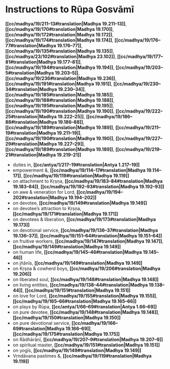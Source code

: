 # Instructions to Rūpa Gosvāmī

**[[cc/madhya/19/211–13#translation|Madhya 19.211–13]]**, **[[cc/madhya/19/170#translation|Madhya 19.170]]**, **[[cc/madhya/19/172#translation|Madhya 19.172]]**, **[[cc/madhya/19/174#translation|Madhya 19.174]]**, **[[cc/madhya/19/176–77#translation|Madhya 19.176–77]]**, **[[cc/madhya/19/135#translation|Madhya 19.135]]**, **[[cc/madhya/23/102#translation|Madhya 23.102]]**, **[[cc/madhya/19/177–81#translation|Madhya 19.177–81]]**, **[[cc/madhya/19/194#translation|Madhya 19.194]]**, **[[cc/madhya/19/203–5#translation|Madhya 19.203–5]]**, **[[cc/madhya/19/236#translation|Madhya 19.236]]**, **[[cc/madhya/19/191#translation|Madhya 19.191]]**, **[[cc/madhya/19/230–34#translation|Madhya 19.230–34]]**, **[[cc/madhya/19/185#translation|Madhya 19.185]]**, **[[cc/madhya/19/188#translation|Madhya 19.188]]**, **[[cc/madhya/19/195#translation|Madhya 19.195]]**, **[[cc/madhya/19/190#translation|Madhya 19.190]]**, **[[cc/madhya/19/222–25#translation|Madhya 19.222–25]]**, **[[cc/madhya/19/186–88#translation|Madhya 19.186–88]]**, **[[cc/madhya/19/189#translation|Madhya 19.189]]**, **[[cc/madhya/19/211–19#translation|Madhya 19.211–19]]**, **[[cc/madhya/19/190#translation|Madhya 19.190]]**, **[[cc/madhya/19/227–29#translation|Madhya 19.227–29]]**, **[[cc/madhya/19/189#translation|Madhya 19.189]]**, **[[cc/madhya/19/219–21#translation|Madhya 19.219–21]]**

* duties in, **[[cc/antya/1/217–19#translation|Antya 1.217–19]]**
* empowerment &, **[[cc/madhya/19/114–17#translation|Madhya 19.114–17]]**, **[[cc/madhya/19/119#translation|Madhya 19.119]]**
* on attachment to Kṛṣṇa, **[[cc/madhya/19/183–84#translation|Madhya 19.183–84]]**, **[[cc/madhya/19/192–93#translation|Madhya 19.192–93]]**
* on awe & veneration for Lord, **[[cc/madhya/19/194–202#translation|Madhya 19.194–202]]**
* on devotee, **[[cc/madhya/19/149#translation|Madhya 19.149]]**
* on devotee’s attraction to Kṛṣṇa, **[[cc/madhya/19/171#translation|Madhya 19.171]]**
* on devotees & liberation, **[[cc/madhya/19/173#translation|Madhya 19.173]]**
* on devotional service, **[[cc/madhya/19/136–37#translation|Madhya 19.136–37]]**, **[[cc/madhya/19/151–64#translation|Madhya 19.151–64]]**
* on fruitive workers, **[[cc/madhya/19/147#translation|Madhya 19.147]]**, **[[cc/madhya/19/149#translation|Madhya 19.149]]**
* on human life, **[[cc/madhya/19/145–46#translation|Madhya 19.145–46]]**
* on jñānīs, **[[cc/madhya/19/149#translation|Madhya 19.149]]**
* on Kṛṣṇa & cowherd boys, **[[cc/madhya/19/206#translation|Madhya 19.206]]**
* on liberated soul, **[[cc/madhya/19/148#translation|Madhya 19.148]]**
* on living entities, **[[cc/madhya/19/138–44#translation|Madhya 19.138–44]]**, **[[cc/madhya/19/151#translation|Madhya 19.151]]**
* on love for Lord, **[[cc/madhya/19/155#translation|Madhya 19.155]]**, **[[cc/madhya/19/165–66#translation|Madhya 19.165–66]]**
* on plays by Rūpa, **[[cc/antya/1/66–69#translation|Antya 1.66–69]]**
* on pure devotee, **[[cc/madhya/19/148#translation|Madhya 19.148]]**, **[[cc/madhya/19/150#translation|Madhya 19.150]]**
* on pure devotional service, **[[cc/madhya/19/166–69#translation|Madhya 19.166–69]]**, **[[cc/madhya/19/175#translation|Madhya 19.175]]**
* on Rādhārāṇī, **[[cc/madhya/19/207–9#translation|Madhya 19.207–9]]**
* on spiritual master, **[[cc/madhya/19/151#translation|Madhya 19.151]]**
* on yogīs, **[[cc/madhya/19/149#translation|Madhya 19.149]]**
* Vṛndāvana pastimes &, **[[cc/madhya/19/119#translation|Madhya 19.119]]**
